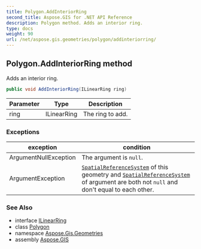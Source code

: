 ```yaml
---
title: Polygon.AddInteriorRing
second_title: Aspose.GIS for .NET API Reference
description: Polygon method. Adds an interior ring.
type: docs
weight: 90
url: /net/aspose.gis.geometries/polygon/addinteriorring/
---
```

## Polygon.AddInteriorRing method

Adds an interior ring.

```csharp
public void AddInteriorRing(ILinearRing ring)
```

| Parameter | Type | Description |
| --- | --- | --- |
| ring | ILinearRing | The ring to add. |

### Exceptions

| exception | condition |
| --- | --- |
| ArgumentNullException | The argument is `null`. |
| ArgumentException | [`SpatialReferenceSystem`](../../igeometry/spatialreferencesystem/) of this geometry and [`SpatialReferenceSystem`](../spatialreferencesystem/) of argument are both not `null` and don't equal to each other. |

### See Also

* interface [ILinearRing](../../ilinearring/)
* class [Polygon](../)
* namespace [Aspose.Gis.Geometries](../../polygon/)
* assembly [Aspose.GIS](../../../)


